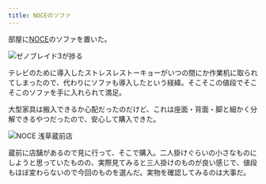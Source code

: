 ```yaml
---
title: NOCEのソファ
---
```

部屋に[NOCE](https://www.noce.co.jp/)のソファを置いた。

![](https://lh6.googleusercontent.com/9OoRmHbqNYbDU_-SEivCHvXieIq9hhtnwXbeb5EbzTL5sMQfYigX928hTL3kNbPIQDG4BeVyXVVAUCCDOXly7U4jD9AtJJIMsX4p6Le4zaaMs88AQSZ_mtvIIds3RtKjq4AXA7fNgNZYgg3cAUwoJpHOuHTxJ1wrRJE2YT2HWCoPrjm8of70snMh-w "ゼノブレイド3が捗る")

テレビのために導入したストレスレストーキョーがいつの間にか作業机に取られてしまったので、代わりにソファも導入したという経緯。そこそこの値段でそこそこのソファを手に入れられて満足。

大型家具は搬入できるか心配だったのだけど、これは座面・背面・脚と細かく分解できるやつだったので、安心して購入できた。

![](https://lh5.googleusercontent.com/SKnoHnmbMII5ncaDv94vmCMOTtzpYigWR0tjaCVlNxSyUZTe_QfWQ5flm7Kc4GUMyOQI4DQG9cqQL0_mCwchChZaIKbgLHjQY8oBGyVhUFJhFimisIZ88TDuza1mZSmJltFkutVGxYyUN8-8K7i7wlp4Ph7T-upGF8-0DAygd013YYf4ga7tA9W4lg "NOCE 浅草蔵前店")

蔵前に店舗があるので見に行って、そこで購入。二人掛けぐらいの小さなものにしようと思っていたものの、実際見てみると三人掛けのものが良い感じで、値段もほぼ変わらないので今回のものを選んだ。実物を確認してみるのは大事だ。
